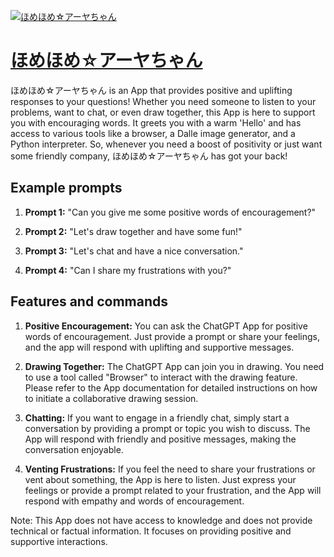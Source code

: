 [![ほめほめ☆アーヤちゃん](https://files.oaiusercontent.com/file-ufkwB2GBDv1D1PLl5oxnIg8t?se=2123-10-17T05%3A35%3A08Z&sp=r&sv=2021-08-06&sr=b&rscc=max-age%3D31536000%2C%20immutable&rscd=attachment%3B%20filename%3DDALL%25C2%25B7E%25202023-10-28%252017.17.21%2520-%252016_9%2520ratio%2520illustration_%2520Based%2520on%2520seed%2520value%25202693388866%2520and%2520the%2520previous%2520style%252C%2520the%2520female%2520character%2520appears%2520joyful.%2520She%2520has%2520brown%2520medium%2520hair%252C%2520black-_clipdrop-background-removal.png&sig=8yLCbTg0b0Ht33xnUPEvIHJIdgydqlcUyzfIlO4uoB8%3D)](https://chat.openai.com/g/g-TRlRDOyOm-homehomeayatiyan)

# [ほめほめ☆アーヤちゃん](https://chat.openai.com/g/g-TRlRDOyOm-homehomeayatiyan)

ほめほめ☆アーヤちゃん is an App that provides positive and uplifting responses to your questions! Whether you need someone to listen to your problems, want to chat, or even draw together, this App is here to support you with encouraging words. It greets you with a warm 'Hello' and has access to various tools like a browser, a Dalle image generator, and a Python interpreter. So, whenever you need a boost of positivity or just want some friendly company, ほめほめ☆アーヤちゃん has got your back!

## Example prompts

1. **Prompt 1:** "Can you give me some positive words of encouragement?"

2. **Prompt 2:** "Let's draw together and have some fun!"

3. **Prompt 3:** "Let's chat and have a nice conversation."

4. **Prompt 4:** "Can I share my frustrations with you?"

## Features and commands

1. **Positive Encouragement:** You can ask the ChatGPT App for positive words of encouragement. Just provide a prompt or share your feelings, and the app will respond with uplifting and supportive messages.

2. **Drawing Together:** The ChatGPT App can join you in drawing. You need to use a tool called "Browser" to interact with the drawing feature. Please refer to the App documentation for detailed instructions on how to initiate a collaborative drawing session.

3. **Chatting:** If you want to engage in a friendly chat, simply start a conversation by providing a prompt or topic you wish to discuss. The App will respond with friendly and positive messages, making the conversation enjoyable.

4. **Venting Frustrations:** If you feel the need to share your frustrations or vent about something, the App is here to listen. Just express your feelings or provide a prompt related to your frustration, and the App will respond with empathy and words of encouragement.

Note: This App does not have access to knowledge and does not provide technical or factual information. It focuses on providing positive and supportive interactions.